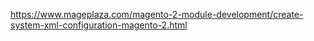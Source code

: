 https://www.mageplaza.com/magento-2-module-development/create-system-xml-configuration-magento-2.html

